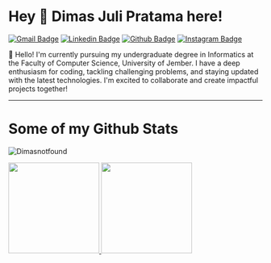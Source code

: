 # Hey 👋 Dimas Juli Pratama here!
[![Gmail Badge](https://img.shields.io/badge/dp4369344@gmail.com-143?style=for-the-badge&logo=gmail&logoColor=black&color=black&labelColor=darkorchid "Email me")](mailto:dp4369344@gmail.com) 
[![Linkedin Badge](https://img.shields.io/badge/Dimas%20Juli%20Pratama-%230077B5.svg?style=for-the-badge&logo=linkedin&logoColor=black&color=black&labelColor=darkorchid "Visit my LinkedIn profile")](http://linkedin.com/in/dimas-pratama-5177a6270) 
[![Github Badge](https://img.shields.io/badge/Dimas%20GitHub-%23121011.svg?style=for-the-badge&logo=github&logoColor=black&color=black&labelColor=darkorchid "Check out my GitHub")](https://www.github.com/dimasnotfound/)
[![Instagram Badge](https://img.shields.io/badge/Instagram-%23E4405F.svg?style=for-the-badge&logo=instagram&logoColor=white&color=black&labelColor=darkorchid "Follow me on Instagram")](https://www.instagram.com/di_masprtm?igsh=andhOWtsMGt1ZWIy)

<p align='left'>👋 Hello! I'm currently pursuing my undergraduate degree in Informatics at the Faculty of Computer Science, University of Jember. I have a deep enthusiasm for coding, tackling challenging problems, and staying updated with the latest technologies. I'm excited to collaborate and create impactful projects together!</p>

---

# Some of my Github Stats
<p align='left'> <img src='https://komarev.com/ghpvc/?username=Dimasnotfound&style=flat-square&color=blueviolet' alt='Dimasnotfound' /> </p>

<p align="left">
  <a href="https://github.com/Dimasnotfound">
    <img height="180em" src="https://github-readme-streak-stats.herokuapp.com/?user=Dimasnotfound&theme=algolia&hide_border=false"/>
  </a>
<a href="https://github.com/Dimasnotfound">
  <img height="180em"  src="https://github-readme-stats-eight-theta.vercel.app/api/top-langs/?username=Dimasnotfound&layout=compact&langs_count=8&theme=algolia"/>
</a>
</p>


